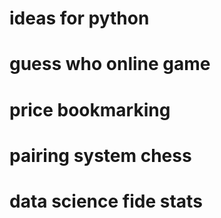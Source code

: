 # ideas for python
# guess who online game
# price bookmarking
# pairing system chess
# data science fide stats

